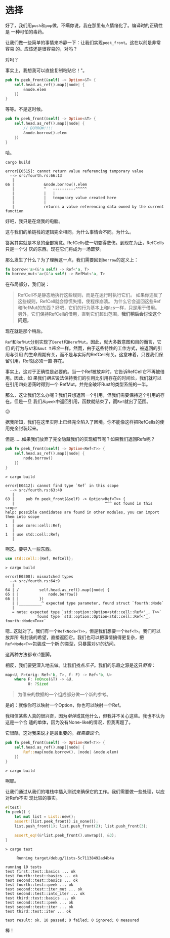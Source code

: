 # 选择

好了，我们用`push`和`pop`做。不瞒你说，我在那里有点情绪化了。编译时的正确性是
一种可怕的毒药。

让我们做一些简单的事情来冷静一下：让我们实现`peek_front`。这在以前是非常容易
的。应该还是很容易的，对吗？

对吗？

事实上，我想我可以直接复制粘贴它！"。

```rust ,ignore
pub fn peek_front(&self) -> Option<&T> {
    self.head.as_ref().map(|node| {
        &node.elem
    })
}
```

等等。不是这时候。

```rust ,ignore
pub fn peek_front(&self) -> Option<&T> {
    self.head.as_ref().map(|node| {
        // BORROW!!!!
        &node.borrow().elem
    })
}
```

哈。

```text
cargo build

error[E0515]: cannot return value referencing temporary value
  --> src/fourth.rs:66:13
   |
66 |             &node.borrow().elem
   |             ^   ----------^^^^^
   |             |   |
   |             |   temporary value created here
   |             |
   |             returns a value referencing data owned by the current function
```

好吧，我只是在烧我的电脑。

这与我们的单链栈的逻辑完全相同。为什么事情会不同。为什么。

答案其实就是本章的全部寓意。RefCells使一切变得悲伤。到现在为止，RefCells只是一个讨
厌的东西。现在它们将成为一场噩梦。

那么发生了什么？为了理解这一点，我们需要回到`borrow`的定义上：

```rust ,ignore
fn borrow<'a>(&'a self) -> Ref<'a, T>
fn borrow_mut<'a>(&'a self) -> RefMut<'a, T>
```

在布局部分，我们说：

> RefCell不是静态地执行这些规则，而是在运行时执行它们。
> 如果你违反了这些规则，RefCell就会惊慌失措，使程序崩溃。
> 为什么它会返回这些Ref和RefMut的东西？好吧，它们的行为基本上和`Rc`s一样，只是用于借用。
> 另外，它们保持RefCell的借用，直到它们超出范围。**我们稍后会讨论这个问题。**

现在就是那个稍后。

`Ref`和`RefMut`分别实现了`Deref`和`DerefMut`。因此，就大多数意图和目的而言，它们
的行为与`&T`和`&mut T`*完全*一样。然而，由于这些特性的工作方式，被返回的引用与引用
的生命周期有关，而不是与实际的RefCell有关。这意味着，只要我们保留引用，Ref就必须一直
存在。

事实上，这对于正确性是必要的。当一个Ref被放弃时，它告诉RefCell它不再被借用。因此，如
果我们*确实*设法保持我们的引用比引用存在的时间长，我们就可以在引用四处游荡时得到一个
RefMut，并完全破坏Rust的类型系统的一半。

那么，这让我们怎么办呢？我们只想返回一个引用，但我们需要保持这个引用的存在。但是一旦
我们从`peek`中返回引用，函数就结束了，而`Ref`就出了范围。

😖

据我所知，我们在这里实际上已经完全陷入了困境。你不能像这样把RefCells的使用完全封装起来。

但是......如果我们放弃了完全隐藏我们的实现细节呢？如果我们返回Refs呢？

```rust ,ignore
pub fn peek_front(&self) -> Option<Ref<T>> {
    self.head.as_ref().map(|node| {
        node.borrow()
    })
}
```

```text
> cargo build

error[E0412]: cannot find type `Ref` in this scope
  --> src/fourth.rs:63:40
   |
63 |     pub fn peek_front(&self) -> Option<Ref<T>> {
   |                                        ^^^ not found in this scope
help: possible candidates are found in other modules, you can import them into scope
   |
1  | use core::cell::Ref;
   |
1  | use std::cell::Ref;
   |
```

啊这。要导入一些东西。


```rust ,ignore
use std::cell::{Ref, RefCell};
```

```text
> cargo build

error[E0308]: mismatched types
  --> src/fourth.rs:64:9
   |
64 | /         self.head.as_ref().map(|node| {
65 | |             node.borrow()
66 | |         })
   | |__________^ expected type parameter, found struct `fourth::Node`
   |
   = note: expected type `std::option::Option<std::cell::Ref<'_, T>>`
              found type `std::option::Option<std::cell::Ref<'_, fourth::Node<T>>>`
```

嗯...这就对了。我们有一个`Ref<Node<T>>`，但是我们想要一个`Ref<T>`。我们可以放弃所
有封装的希望，直接返回它。我们也可以把事情搞得更复杂，把`Ref<Node<T>>`包装成一个新
的类型，只暴露对`&T`的访问。

这两种方法都*有点*蹩脚。

相反，我们要更深入地去做。让我们找点*乐子*。我们的乐趣之源是这只*野兽*：

```rust ,ignore
map<U, F>(orig: Ref<'b, T>, f: F) -> Ref<'b, U>
    where F: FnOnce(&T) -> &U,
          U: ?Sized
```

> 为借来的数据的一个组成部分做一个新的参考。

是的：就像你可以映射一个Option，你也可以映射一个Ref。

我相信某些人真的很兴奋，因为*单体*或其他什么，但我并不关心这些。我也不认为这是一个合
适的单体，因为没有None-like的情况，但我离题了。

它很酷，这对我来说才是最重要的。*我需要这个*。

```rust ,ignore
pub fn peek_front(&self) -> Option<Ref<T>> {
    self.head.as_ref().map(|node| {
        Ref::map(node.borrow(), |node| &node.elem)
    })
}
```

```text
> cargo build
```

啊耶。

让我们通过从我们的堆栈中插入测试来确保它的工作。我们需要做一些处理，以应对Refs不实
现比较的事实。

```rust ,ignore
#[test]
fn peek() {
    let mut list = List::new();
    assert!(list.peek_front().is_none());
    list.push_front(1); list.push_front(2); list.push_front(3);

    assert_eq!(&*list.peek_front().unwrap(), &3);
}
```


```
> cargo test

     Running target/debug/lists-5c71138492ad4b4a

running 10 tests
test first::test::basics ... ok
test fourth::test::basics ... ok
test second::test::basics ... ok
test fourth::test::peek ... ok
test second::test::iter_mut ... ok
test second::test::into_iter ... ok
test third::test::basics ... ok
test second::test::peek ... ok
test second::test::iter ... ok
test third::test::iter ... ok

test result: ok. 10 passed; 0 failed; 0 ignored; 0 measured

```

棒！
